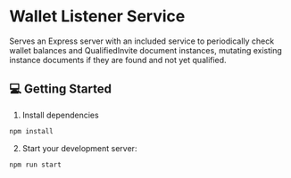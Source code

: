 # Wallet Listener Service

Serves an Express server with an included service to periodically check wallet balances and QualifiedInvite document instances, mutating existing instance documents if they are found and not yet qualified.

## 💻 Getting Started

1. Install dependencies

```bash
npm install
```

2. Start your development server:

```bash
npm run start
```
